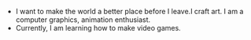 
 - I want to make the world a better place before I leave.I craft art. I am a computer graphics, animation enthusiast.
 - Currently, I am learning how to make video games.
 
 
 



  
